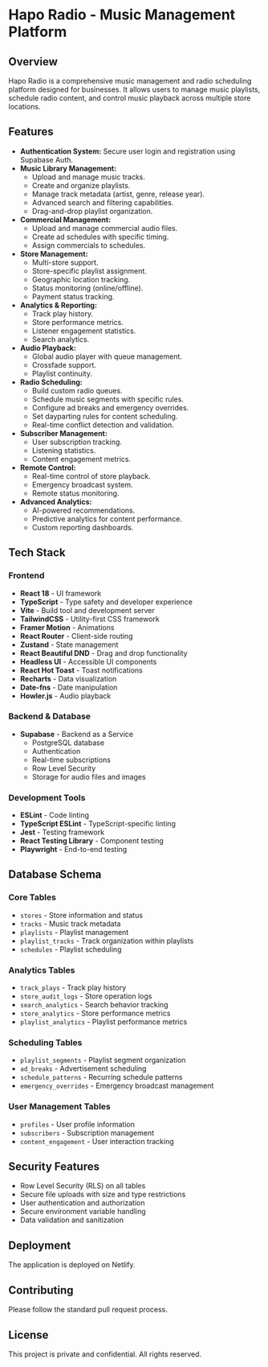 # Hapo Radio - Music Management Platform

## Overview

Hapo Radio is a comprehensive music management and radio scheduling platform designed for businesses. It allows users to manage music playlists, schedule radio content, and control music playback across multiple store locations.

## Features

*   **Authentication System:** Secure user login and registration using Supabase Auth.
*   **Music Library Management:**
    *   Upload and manage music tracks.
    *   Create and organize playlists.
    *   Manage track metadata (artist, genre, release year).
    *   Advanced search and filtering capabilities.
    *   Drag-and-drop playlist organization.
*   **Commercial Management:**
    *   Upload and manage commercial audio files.
    *   Create ad schedules with specific timing.
    *   Assign commercials to schedules.
*   **Store Management:**
    *   Multi-store support.
    *   Store-specific playlist assignment.
    *   Geographic location tracking.
    *   Status monitoring (online/offline).
    *   Payment status tracking.
*   **Analytics & Reporting:**
    *   Track play history.
    *   Store performance metrics.
    *   Listener engagement statistics.
    *   Search analytics.
*   **Audio Playback:**
    *   Global audio player with queue management.
    *   Crossfade support.
    *   Playlist continuity.
*   **Radio Scheduling:**
    *   Build custom radio queues.
    *   Schedule music segments with specific rules.
    *   Configure ad breaks and emergency overrides.
    *   Set dayparting rules for content scheduling.
    *   Real-time conflict detection and validation.
*   **Subscriber Management:**
    *   User subscription tracking.
    *   Listening statistics.
    *   Content engagement metrics.
*   **Remote Control:**
    *   Real-time control of store playback.
    *   Emergency broadcast system.
    *   Remote status monitoring.
*   **Advanced Analytics:**
    *   AI-powered recommendations.
    *   Predictive analytics for content performance.
    *   Custom reporting dashboards.

## Tech Stack

### Frontend

*   **React 18** - UI framework
*   **TypeScript** - Type safety and developer experience
*   **Vite** - Build tool and development server
*   **TailwindCSS** - Utility-first CSS framework
*   **Framer Motion** - Animations
*   **React Router** - Client-side routing
*   **Zustand** - State management
*   **React Beautiful DND** - Drag and drop functionality
*   **Headless UI** - Accessible UI components
*   **React Hot Toast** - Toast notifications
*   **Recharts** - Data visualization
*   **Date-fns** - Date manipulation
*   **Howler.js** - Audio playback

### Backend & Database

*   **Supabase** - Backend as a Service
    *   PostgreSQL database
    *   Authentication
    *   Real-time subscriptions
    *   Row Level Security
    *   Storage for audio files and images

### Development Tools

*   **ESLint** - Code linting
*   **TypeScript ESLint** - TypeScript-specific linting
*   **Jest** - Testing framework
*   **React Testing Library** - Component testing
*   **Playwright** - End-to-end testing

## Database Schema

### Core Tables

*   `stores` - Store information and status
*   `tracks` - Music track metadata
*   `playlists` - Playlist management
*   `playlist_tracks` - Track organization within playlists
*   `schedules` - Playlist scheduling

### Analytics Tables

*   `track_plays` - Track play history
*   `store_audit_logs` - Store operation logs
*   `search_analytics` - Search behavior tracking
*   `store_analytics` - Store performance metrics
*   `playlist_analytics` - Playlist performance metrics

### Scheduling Tables

*   `playlist_segments` - Playlist segment organization
*   `ad_breaks` - Advertisement scheduling
*   `schedule_patterns` - Recurring schedule patterns
*   `emergency_overrides` - Emergency broadcast management

### User Management Tables

*   `profiles` - User profile information
*   `subscribers` - Subscription management
*   `content_engagement` - User interaction tracking

## Security Features

*   Row Level Security (RLS) on all tables
*   Secure file uploads with size and type restrictions
*   User authentication and authorization
*   Secure environment variable handling
*   Data validation and sanitization

## Deployment

The application is deployed on Netlify.

## Contributing

Please follow the standard pull request process.

## License

This project is private and confidential. All rights reserved.
